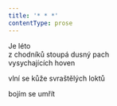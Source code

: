 ```yaml
---
title: '* * *'
contentType: prose
---
```


<section>

Je léto  
z chodníků stoupá dusný pach  
vysychajících hoven

vlní se kůže svraštělých loktů

bojím se umřít

</section>
